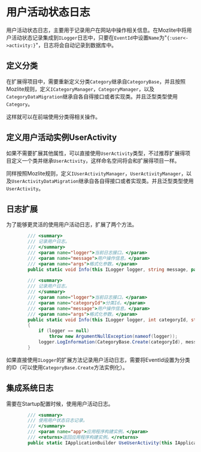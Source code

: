 ﻿# 用户活动状态日志

用户活动状态日志，主要用于记录用户在网站中操作相关信息。在Mozlite中将用户活动状态记录集成到`ILogger`日志中，只要在`EventId`中设置`Name`为"`{:user<->activity:}`"，日志将会自动记录到数据库中。

## 定义分类

在扩展得项目中，需要重新定义分类`Category`继承自`CategoryBase`，并且按照Mozlite规则，定义`ICategoryManager`，`CategoryManager`，以及`CategoryDataMigration`继承自各自得接口或者实现类。并且泛型类型使用`Category`。

这样就可以在前端使用分类得相关操作。

## 定义用户活动实例UserActivity

如果不需要扩展其他属性，可以直接使用`UserActivity`类型，不过推荐扩展得项目定义一个类并继承`UserActivity`，这样命名空间将会和扩展得项目一样。

同样按照Mozlite规则，定义`IUserActivityManager`，`UserActivityManager`，以及`UserActivityDataMigration`继承自各自得接口或者实现类。并且泛型类型使用`UserActivity`。

## 日志扩展

为了能够更灵活的使用用户活动日志，扩展了两个方法。

```csharp
		/// <summary>
        /// 记录用户日志。
        /// </summary>
        /// <param name="logger">当前日志接口。</param>
        /// <param name="message">用户操作信息。</param>
        /// <param name="args">格式化参数。</param>
        public static void Info(this ILogger logger, string message, params object[] args);
		
        /// <summary>
        /// 记录用户日志。
        /// </summary>
        /// <param name="logger">当前日志接口。</param>
        /// <param name="categoryId">分类Id。</param>
        /// <param name="message">用户操作信息。</param>
        /// <param name="args">格式化参数。</param>
        public static void Info(this ILogger logger, int categoryId, string message, params object[] args)
        {
            if (logger == null)
                throw new ArgumentNullException(nameof(logger));
            logger.LogInformation(CategoryBase.Create(categoryId), message, args);
        }
```

如果直接使用`ILogger`的扩展方法记录用户活动日志，需要将EventId设置为分类的ID（可以使用`CategoryBase.Create`方法实例化）。

## 集成系统日志

需要在Startup配置时候，使用用户活动日志。

```csharp
		/// <summary>
        /// 使用用户状态日志记录。
        /// </summary>
        /// <param name="app">应用程序构建实例。</param>
        /// <returns>返回应用程序构建实例。</returns>
        public static IApplicationBuilder UseUserActivity(this IApplicationBuilder app)
```
